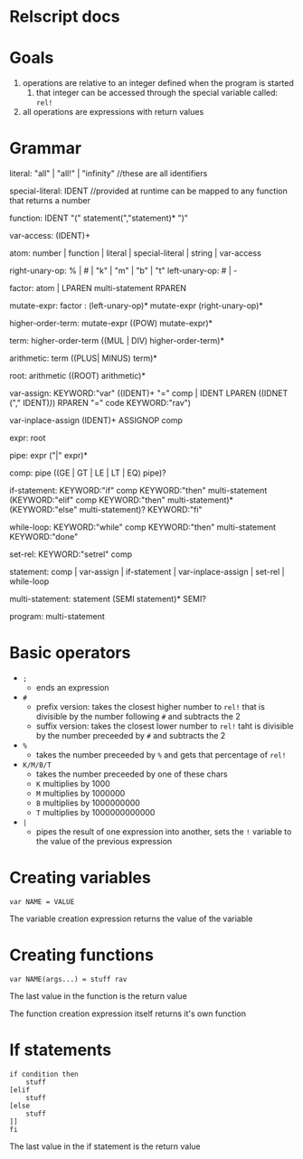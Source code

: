 # Relscript docs

# Goals
1. operations are relative to an integer defined when the program is started
    1. that integer can be accessed through the special variable called: `rel!`
1. all operations are expressions with return values

# Grammar

literal: "all" | "all!" | "infinity" //these are all identifiers

special-literal: IDENT //provided at runtime can be mapped to any function that returns a number

function: IDENT "(" statement(","statement)* ")"

var-access: (IDENT)+

atom: number | function | literal | special-literal | string | var-access

right-unary-op: % | # | "k" | "m" | "b" | "t"
left-unary-op: # | -

factor: atom | LPAREN multi-statement RPAREN

mutate-expr: factor
           : (left-unary-op)* mutate-expr (right-unary-op)*

higher-order-term: mutate-expr ((POW) mutate-expr)*

term: higher-order-term ((MUL | DIV) higher-order-term)*

arithmetic: term ((PLUS| MINUS) term)*

root: arithmetic ((ROOT) arithmetic)*

var-assign: KEYWORD:"var" ((IDENT)+ "=" comp | IDENT LPAREN ((IDNET ("," IDENT)*)*) RPAREN "=" code KEYWORD:"rav")

var-inplace-assign (IDENT)+ ASSIGNOP comp

expr: root

pipe: expr ("|" expr)*

comp: pipe ((GE | GT | LE | LT | EQ) pipe)?

if-statement: KEYWORD:"if" comp KEYWORD:"then" multi-statement (KEYWORD:"elif" comp KEYWORD:"then" multi-statement)* (KEYWORD:"else" multi-statement)? KEYWORD:"fi"

while-loop: KEYWORD:"while" comp KEYWORD:"then" multi-statement KEYWORD:"done"

set-rel: KEYWORD:"setrel" comp

statement: comp | var-assign | if-statement | var-inplace-assign | set-rel | while-loop

multi-statement: statement (SEMI statement)* SEMI?

program: multi-statement

# Basic operators

* `;`
    * ends an expression
* `#`
    * prefix version: takes the closest higher number to `rel!` that is divisible by the number 
    following `#` and subtracts the 2
    * suffix version: takes the closest lower number to `rel!` taht is divisible by the number 
    preceeded by `#` and subtracts the 2
* `%`
    * takes the number preceeded by `%` and gets that percentage of `rel!`
* `K/M/B/T`
    * takes the number preceeded by one of these chars
    * `K` multiplies by 1000
    * `M` multiplies by 1000000
    * `B` multiplies by 1000000000
    * `T` multiplies by 1000000000000
* `|`
    * pipes the result of one expression into another, sets the `!` variable to the value of the
    previous expression

# Creating variables

`var NAME = VALUE`

The variable creation expression returns the value of the variable

# Creating functions

`var NAME(args...) = stuff rav`

The last value in the function is the return value

The function creation expression itself returns it's own function

# If statements

```relscript
if condition then
    stuff
[elif
    stuff
[else
    stuff
]]
fi
```

The last value in the if statement is the return value
